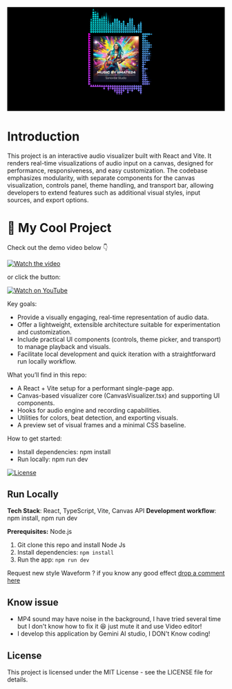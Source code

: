 <div align="center">
<img width="560" alt="GHBanner" src="preview Style/visualizer-frame-2025-08-23T22_55_06.611Z.png" />
</div>

# Introduction
This project is an interactive audio visualizer built with React and Vite. It renders real-time visualizations of audio input on a canvas, designed for performance, responsiveness, and easy customization. The codebase emphasizes modularity, with separate components for the canvas visualization, controls panel, theme handling, and transport bar, allowing developers to extend features such as additional visual styles, input sources, and export options.

# 🎵 My Cool Project

Check out the demo video below 👇

[![Watch the video](https://img.youtube.com/vi/SD9Qy6dcUxg/maxresdefault.jpg)](https://youtu.be/SD9Qy6dcUxg)

or click the button:

[![Watch on YouTube](https://img.shields.io/badge/Watch%20on-YouTube-red?logo=youtube)](https://youtu.be/SD9Qy6dcUxg)


Key goals:
- Provide a visually engaging, real-time representation of audio data.
- Offer a lightweight, extensible architecture suitable for experimentation and customization.
- Include practical UI components (controls, theme picker, and transport) to manage playback and visuals.
- Facilitate local development and quick iteration with a straightforward run locally workflow.

What you’ll find in this repo:
- A React + Vite setup for a performant single-page app.
- Canvas-based visualizer core (CanvasVisualizer.tsx) and supporting UI components.
- Hooks for audio engine and recording capabilities.
- Utilities for colors, beat detection, and exporting visuals.
- A preview set of visual frames and a minimal CSS baseline.

How to get started:
- Install dependencies: npm install
- Run locally: npm run dev

[![License](https://img.shields.io/badge/License-MIT-yellow.svg?style=flat-square)](LICENSE)



## Run Locally

**Tech Stack**: React, TypeScript, Vite, Canvas API
**Development workflow**: npm install, npm run dev


**Prerequisites:**  Node.js

1. Git clone this repo and install Node Js
2. Install dependencies:
   `npm install`
3. Run the app:
   `npm run dev`

Request new style Waveform ? if you know any good effect [drop a comment here ](https://github.com/gordon123/audio-visualizer-pro/issues/1)

## Know issue
- MP4 sound may have noise in the background, I have tried several time but I don't know how to fix it 😆 just mute it and use Video editor!
- I develop this application by Gemini AI studio, I DON't Know coding!

## License

This project is licensed under the MIT License - see the LICENSE file for details.
